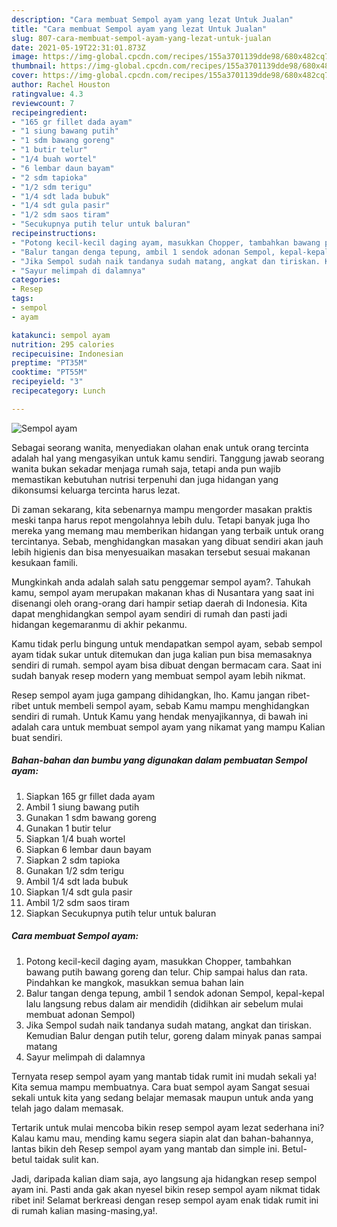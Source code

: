 ```yaml
---
description: "Cara membuat Sempol ayam yang lezat Untuk Jualan"
title: "Cara membuat Sempol ayam yang lezat Untuk Jualan"
slug: 807-cara-membuat-sempol-ayam-yang-lezat-untuk-jualan
date: 2021-05-19T22:31:01.873Z
image: https://img-global.cpcdn.com/recipes/155a3701139dde98/680x482cq70/sempol-ayam-foto-resep-utama.jpg
thumbnail: https://img-global.cpcdn.com/recipes/155a3701139dde98/680x482cq70/sempol-ayam-foto-resep-utama.jpg
cover: https://img-global.cpcdn.com/recipes/155a3701139dde98/680x482cq70/sempol-ayam-foto-resep-utama.jpg
author: Rachel Houston
ratingvalue: 4.3
reviewcount: 7
recipeingredient:
- "165 gr fillet dada ayam"
- "1 siung bawang putih"
- "1 sdm bawang goreng"
- "1 butir telur"
- "1/4 buah wortel"
- "6 lembar daun bayam"
- "2 sdm tapioka"
- "1/2 sdm terigu"
- "1/4 sdt lada bubuk"
- "1/4 sdt gula pasir"
- "1/2 sdm saos tiram"
- "Secukupnya putih telur untuk baluran"
recipeinstructions:
- "Potong kecil-kecil daging ayam, masukkan Chopper, tambahkan bawang putih bawang goreng dan telur. Chip sampai halus dan rata. Pindahkan ke mangkok, masukkan semua bahan lain"
- "Balur tangan denga tepung, ambil 1 sendok adonan Sempol, kepal-kepal lalu langsung rebus dalam air mendidih (didihkan air sebelum mulai membuat adonan Sempol)"
- "Jika Sempol sudah naik tandanya sudah matang, angkat dan tiriskan. Kemudian Balur dengan putih telur, goreng dalam minyak panas sampai matang"
- "Sayur melimpah di dalamnya"
categories:
- Resep
tags:
- sempol
- ayam

katakunci: sempol ayam 
nutrition: 295 calories
recipecuisine: Indonesian
preptime: "PT35M"
cooktime: "PT55M"
recipeyield: "3"
recipecategory: Lunch

---
```



![Sempol ayam](https://img-global.cpcdn.com/recipes/155a3701139dde98/680x482cq70/sempol-ayam-foto-resep-utama.jpg)

Sebagai seorang wanita, menyediakan olahan enak untuk orang tercinta adalah hal yang mengasyikan untuk kamu sendiri. Tanggung jawab seorang  wanita bukan sekadar menjaga rumah saja, tetapi anda pun wajib memastikan kebutuhan nutrisi terpenuhi dan juga hidangan yang dikonsumsi keluarga tercinta harus lezat.

Di zaman  sekarang, kita sebenarnya mampu mengorder masakan praktis meski tanpa harus repot mengolahnya lebih dulu. Tetapi banyak juga lho mereka yang memang mau memberikan hidangan yang terbaik untuk orang tercintanya. Sebab, menghidangkan masakan yang dibuat sendiri akan jauh lebih higienis dan bisa menyesuaikan masakan tersebut sesuai makanan kesukaan famili. 



Mungkinkah anda adalah salah satu penggemar sempol ayam?. Tahukah kamu, sempol ayam merupakan makanan khas di Nusantara yang saat ini disenangi oleh orang-orang dari hampir setiap daerah di Indonesia. Kita dapat menghidangkan sempol ayam sendiri di rumah dan pasti jadi hidangan kegemaranmu di akhir pekanmu.

Kamu tidak perlu bingung untuk mendapatkan sempol ayam, sebab sempol ayam tidak sukar untuk ditemukan dan juga kalian pun bisa memasaknya sendiri di rumah. sempol ayam bisa dibuat dengan bermacam cara. Saat ini sudah banyak resep modern yang membuat sempol ayam lebih nikmat.

Resep sempol ayam juga gampang dihidangkan, lho. Kamu jangan ribet-ribet untuk membeli sempol ayam, sebab Kamu mampu menghidangkan sendiri di rumah. Untuk Kamu yang hendak menyajikannya, di bawah ini adalah cara untuk membuat sempol ayam yang nikamat yang mampu Kalian buat sendiri.

<!--inarticleads1-->

##### Bahan-bahan dan bumbu yang digunakan dalam pembuatan Sempol ayam:

1. Siapkan 165 gr fillet dada ayam
1. Ambil 1 siung bawang putih
1. Gunakan 1 sdm bawang goreng
1. Gunakan 1 butir telur
1. Siapkan 1/4 buah wortel
1. Siapkan 6 lembar daun bayam
1. Siapkan 2 sdm tapioka
1. Gunakan 1/2 sdm terigu
1. Ambil 1/4 sdt lada bubuk
1. Siapkan 1/4 sdt gula pasir
1. Ambil 1/2 sdm saos tiram
1. Siapkan Secukupnya putih telur untuk baluran




<!--inarticleads2-->

##### Cara membuat Sempol ayam:

1. Potong kecil-kecil daging ayam, masukkan Chopper, tambahkan bawang putih bawang goreng dan telur. Chip sampai halus dan rata. Pindahkan ke mangkok, masukkan semua bahan lain
1. Balur tangan denga tepung, ambil 1 sendok adonan Sempol, kepal-kepal lalu langsung rebus dalam air mendidih (didihkan air sebelum mulai membuat adonan Sempol)
1. Jika Sempol sudah naik tandanya sudah matang, angkat dan tiriskan. Kemudian Balur dengan putih telur, goreng dalam minyak panas sampai matang
1. Sayur melimpah di dalamnya




Ternyata resep sempol ayam yang mantab tidak rumit ini mudah sekali ya! Kita semua mampu membuatnya. Cara buat sempol ayam Sangat sesuai sekali untuk kita yang sedang belajar memasak maupun untuk anda yang telah jago dalam memasak.

Tertarik untuk mulai mencoba bikin resep sempol ayam lezat sederhana ini? Kalau kamu mau, mending kamu segera siapin alat dan bahan-bahannya, lantas bikin deh Resep sempol ayam yang mantab dan simple ini. Betul-betul taidak sulit kan. 

Jadi, daripada kalian diam saja, ayo langsung aja hidangkan resep sempol ayam ini. Pasti anda gak akan nyesel bikin resep sempol ayam nikmat tidak ribet ini! Selamat berkreasi dengan resep sempol ayam enak tidak rumit ini di rumah kalian masing-masing,ya!.

